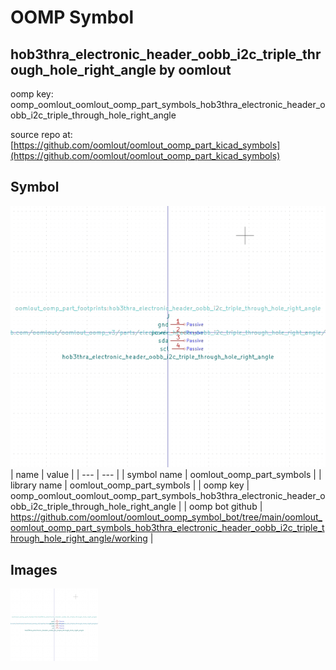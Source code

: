 # OOMP Symbol  
## hob3thra_electronic_header_oobb_i2c_triple_through_hole_right_angle  by oomlout  
  
oomp key: oomp_oomlout_oomlout_oomp_part_symbols_hob3thra_electronic_header_oobb_i2c_triple_through_hole_right_angle  
  
source repo at: [https://github.com/oomlout/oomlout_oomp_part_kicad_symbols](https://github.com/oomlout/oomlout_oomp_part_kicad_symbols)  
## Symbol  
  
[![working.png](working_600.png)](working.png)  
| name | value | 
| --- | --- | 
| symbol name | oomlout_oomp_part_symbols | 
| library name | oomlout_oomp_part_symbols | 
| oomp key | oomp_oomlout_oomlout_oomp_part_symbols_hob3thra_electronic_header_oobb_i2c_triple_through_hole_right_angle | 
| oomp bot github | https://github.com/oomlout/oomlout_oomp_symbol_bot/tree/main/oomlout_oomlout_oomp_part_symbols_hob3thra_electronic_header_oobb_i2c_triple_through_hole_right_angle/working | 
## Images  
  
[![working.png](working_140.png)](working.png)  
